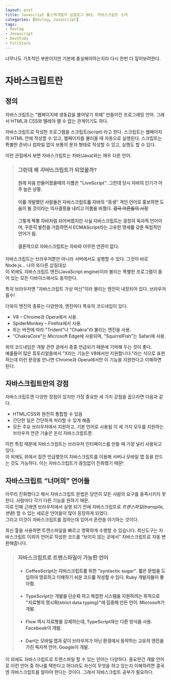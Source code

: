 ```yaml
---
layout: post
title: Javascript 풀스택개발자 삽질로그 001. 자바스크립트 소개 
categories: [Devlog, Javascript]
tags: 
- Devlog
- Javascript
- DevStudy
- FullStack
---
```


너무나도 기초적인 부분이지만 기본에 충실해야하는지라 다시 한번 더 짚어보려한다.

# 자바스크립트란

## 정의

자바스크립트는 “웹페이지에 생동감을 불어넣기 위해” 만들어진 프로그래밍 언어. 그래서 HTML과 CSS와 뗄레야 뗄 수 없는 관계이기도 하다.

자바스크립트로 작성한 프로그램을 스크립트(script) 라고 한다. 
스크립트는 웹페이지의 HTML 안에 작성할 수 있고, 웹페이지를 불러올 때 자동으로 실행된다.
스크립트는 특별한 준비나 컴파일 없이 보통의 문자 형태로 작성할 수 있고, 실행도 할 수 있다.

이런 관점에서 보면 자바스크립트는 자바(Java)와는 매우 다른 언어.


> ### 그런데 왜 *자바*스크립트가 되었을까?
> #### 원래 처음 만들어졌을때의 이름은 "LiveScript". 그런데 당시 자바의 인기가 아주 높은 상황.
> #### 이를 개발했던 사람들은 자바스크립트를 자바의 “동생” 격인 언어로 홍보하면 도움이 될 것이라는 의사결정을 내리고 이름을 바꿨다. ~~결국 어른들의 사정~~
> #### 그렇게 짝퉁 자바처럼 되어버렸지만 사실 자바스크립트는 굉장히 독자적 언어이며, 꾸준히 발전을 거듭하면서 ECMAScript라는 고유한 명세를 갖춘 독립적인 언어가 됨. 
> #### 결론적으로 자바스크립트는 자바와 **아무런 연관이 없다.**


자바스크립트는 브라우저뿐만 아니라 서버에서도 실행할 수 있다. 그것이 바로 Node.js... 나의 또다른 삽질대상.
<br>이 외에도 자바스크립트 엔진(JavaScript engine)이라 불리는 특별한 프로그램이 들어 있는 모든 디바이스에서도 동작한다.

특히 브라우저엔 "자바스크립트 가상 머신"이라 불리는 엔진이 내장되어 있다. 브라우저 필수!

더욱이 엔진의 종류는 다양한데, 엔진마다 특유의 코드네임이 있다.

* V8 – Chrome과 Opera에서 사용.
* SpiderMonkey – Firefox에서 사용.
* IE는 버전에 따라 "Trident"나 "Chakra"라 불리는 엔진을 사용. 
* "ChakraCore"는 Microsoft Edge에 사용되며, "SquirrelFish"는 Safari에 사용.


위의 코드네임은 개발 관련 글에서 종종 언급되기 때문에 기억해 두는 것이 좋다.  
예를들어 많은 튜토리얼들에서 "X라는 기능은 V8에서만 지원합니다."라는 식으로 표현하는데 이런 문장을 만나면 Chrome과 Opera에서만 이 기능을 지원한다고 이해하면 된다.

## 자바스크립트만의 강점

자바스크립트엔 다양한 장점이 있지만 가장 중요한 세 가지 강점을 꼽으라면 다음과 같다.

* HTML/CSS와 완전히 통합할 수 있음
* 간단한 일은 간단하게 처리할 수 있게 해줌
* 모든 주요 브라우저에서 지원하고, 기본 언어로 사용됨
이 세 가지 모두를 지원하는 브라우저 연관 기술은 온리 자바스크립트뿐.

이런 특징 때문에 자바스크립트는 브라우저 인터페이스를 만들 때 가장 널리 사용되고 있다.
<br>이 외에도 위에서 잠깐 언급했듯이 자바스크립트를 이용해 서버나 모바일 앱 등을 만드는 것도 가능하다. 이는 자바스크립트가 끊임없이 진화했기 때문!

## 자바스크립트 “너머의” 언어들

아무리 진화했다고 해서 자바스크립트 문법은 당연히 모든 사람의 요구를 충족시키지 못한다. 사람마다 각기 다른 기능을 원하기 때문.
<br>이로 인해 근래엔 브라우저에서 실행 되기 전에 자바스크립트로 *트랜스파일(transpile, 변환)* 할 수 있는 새로운 언어들이 많이 등장하게 되었다. 
<br>그리고 이것이 자바스크립트를 접하는데 있어서 혼란을 야기하는 것이다.

최신 툴을 사용하면 트랜스파일을 빠르고 명확하게 수행할 수 있습니다. 최신도구는 자바스크립트 이외의 언어로 작성한 코드를 “보이지 않는 곳에서” 자바스크립트로 자동 변환해줍니다.

>### 자바스크립트로 트랜스파일이 가능한 언어
> * #### CoffeeScript는 자바스크립트를 위한 "syntactic sugar". 짧은 문법을 도입하여 명료하고 이해하기 쉬운 코드를 작성할 수 있다. Ruby 개발자들이 좋아함.
> * #### TypeScript는 개발을 단순화 하고 복잡한 시스템을 지원하려는 목적으로 "자료형의 명시화(strict data typing)"에 집중해 만든 언어. Microsoft가 개발.
> * #### Flow 역시 자료형을 강제하는데, TypeScript와는 다른 방식을 사용. Facebook이 개발.
> * #### Dart는 모바일 앱과 같이 브라우저가 아닌 환경에서 동작하는 고유의 엔진을 가진 독자적 언어. Google이 개발.

이 외에도 자바스크립트로 트랜스파일 할 수 있는 언어는 다양하다. 
중요한건 개발 언어로 이런 언어 중 하나를 택한다고 하더라도 자신이 무엇을 하고 있는지 이해하려면 결국엔 자바스크립트를 알아야 한다는 것이다.
그래서 자바스크립트 공부가 필요하다.

